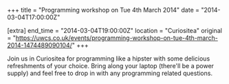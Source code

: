 +++
title = "Programming workshop on Tue 4th March 2014"
date = "2014-03-04T17:00:00Z"

[extra]
end_time = "2014-03-04T19:00:00Z"
location = "Curiositea"
original = "https://uwcs.co.uk/events/programming-workshop-on-tue-4th-march-2014-1474489090104/"
+++

Join us in Curiositea for programming like a hipster with some delicious refreshments of your choice. Bring along your laptop (there'll be a power supply) and feel free to drop in with any programming related questions.

